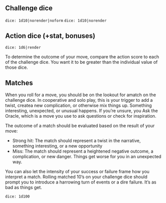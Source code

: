 ## Challenge dice
``dice: 1d10|norender|noform``
``dice: 1d10|norender``

## Action dice (+stat, bonuses)
 ``dice: 1d6|render``

To determine the outcome of your move, compare the action score to each of the challenge dice. You want it to be greater than the individual value of those dice.

## Matches
When you roll for a move, you should be on the lookout for amatch on the challenge dice. In cooperative and solo play, this is your trigger to add a twist, createa new complication, or otherwise mix things up. Something interesting, unexpected, or unusual happens. If you’re unsure, you Ask the Oracle, which is a move you use to ask questions or check for inspiration.

The outcome of a match should be evaluated based on the result of your move:
- Strong hit: The match should represent a twist in the narrative, something interesting, or a new opportunity
- Miss: The match should represent a heightened negative outcome, a complication, or new danger. Things get worse for you in an unexpected way.

You can also let the intensity of your success or failure frame how you interpret a match. Rolling matched 10’s on your challenge dice should prompt you to introduce a harrowing turn of events or a dire failure. It’s as bad as things get.

`dice: 1d100`
